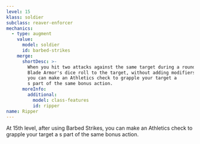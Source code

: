 ```yaml
---
level: 15
klass: soldier
subclass: reaver-enforcer
mechanics:
  - type: augment
    value:
      model: soldier
      id: barbed-strikes
    merge:
      shortDesc: >-
        When you hit two attacks against the same target during a round, you deal damage equal to
        Blade Armor's dice roll to the target, without adding modifiers (such as your Strength or Brawler damage).
        you can make an Athletics check to grapple your target a
        s part of the same bonus action.
      moreInfo:
        additional:
          model: class-features
          id: ripper
name: Ripper
---
```

At 15th level, after using Barbed Strikes, you can make an Athletics check to grapple your target a
s part of the same bonus action.
